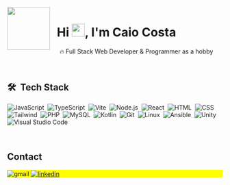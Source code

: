 <img align="left" src="https://media.giphy.com/media/M9gbBd9nbDrOTu1Mqx/giphy.gif" width="100"/>

<h1 align="left">&nbsp;&nbsp;Hi <img src="https://raw.githubusercontent.com/kaueMarques/kaueMarques/master/hi.gif" height="30px">, I'm Caio Costa</h1>

&nbsp;&nbsp;&nbsp;&nbsp; 🔥 Full Stack Web Developer & Programmer as a hobby

<br>

## 🛠 &nbsp;Tech Stack

![JavaScript](https://img.shields.io/badge/-JavaScript-05122A?style=for-the-badge&logo=javascript)&nbsp;
![TypeScript](https://img.shields.io/badge/-TypeScript-05122A?style=for-the-badge&logo=typescript)&nbsp;
![Vite](https://img.shields.io/badge/-Vite-05122A?style=for-the-badge&logo=vite)&nbsp;
![Node.js](https://img.shields.io/badge/-Node.js-05122A?style=for-the-badge&logo=node.js)&nbsp;
![React](https://img.shields.io/badge/-React-05122A?style=for-the-badge&logo=react)&nbsp;
![HTML](https://img.shields.io/badge/-HTML-05122A?style=for-the-badge&logo=HTML5)&nbsp;
![CSS](https://img.shields.io/badge/-CSS-05122A?style=for-the-badge&logo=CSS3&logoColor=1572B6)&nbsp;
![Tailwind](https://img.shields.io/badge/-Tailwind%20CSS-05122A?style=for-the-badge&logo=tailwindcss)&nbsp;
![PHP](https://img.shields.io/badge/-PHP-05122A?style=for-the-badge&logo=php)&nbsp;
![MySQL](https://img.shields.io/badge/-MySQL-05122A?style=for-the-badge&logo=mysql)&nbsp;
![Kotlin](https://img.shields.io/badge/-Kotlin-05122A?style=for-the-badge&logo=kotlin)&nbsp;
![Git](https://img.shields.io/badge/-Git-05122A?style=for-the-badge&logo=git)&nbsp;
![Linux](https://img.shields.io/badge/-Linux-05122A?style=for-the-badge&logo=linux)&nbsp;
![Ansible](https://img.shields.io/badge/-Ansible-05122A?style=for-the-badge&logo=ansible)&nbsp;
![Unity](https://img.shields.io/badge/-Unity-05122A?style=for-the-badge&logo=unity)&nbsp;
![Visual Studio Code](https://img.shields.io/badge/-Visual%20Studio%20Code-05122A?style=for-the-badge&logo=visual-studio-code&logoColor=007ACC)&nbsp;

<br>

## Contact

<p align="left" style="background:yellow">
  <img align="center" src="https://img.shields.io/badge/-caiocrrodrigues2004@gmail.com-05122A?style=for-the-badge&logo=gmail" alt="gmail"/>
  
  <a href="https://linkedin.com/in/caioreigot/" target="_blank">
    <img align="center" src="https://img.shields.io/badge/-caioreigot-05122A?style=for-the-badge&logo=linkedin" alt="linkedin"/>
  </a>
</p>
